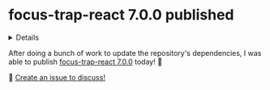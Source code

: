 # focus-trap-react 7.0.0 published

<details>

```yaml
summary: 'focus-trap-react 7.0.0 published!'
updated: '2020/07/01'
```
</details>

After doing a bunch of work to update the repository's dependencies, I was able to publish [focus-trap-react 7.0.0](https://www.npmjs.com/package/focus-trap-react/v/7.0.0) today! 🎉

💬 [Create an issue to discuss!](https://github.com/stefcameron/website/issues/new?title=focus-trap-react-700&template=blog-post-discussion.md&labels=discussion)
